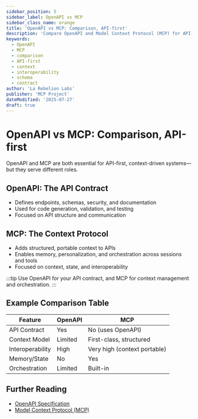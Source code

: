 ```yaml
---
sidebar_position: 5
sidebar_label: OpenAPI vs MCP
sidebar_class_name: orange
title: 'OpenAPI vs MCP: Comparison, API-first'
description: 'Compare OpenAPI and Model Context Protocol (MCP) for API-first, context-driven development: use cases, strengths, and best practices.'
keywords:
  - OpenAPI
  - MCP
  - comparison
  - API-first
  - context
  - interoperability
  - schema
  - contract
author: 'La Rebelion Labs'
publisher: 'MCP Project'
dateModified: '2025-07-27'
draft: true
---
```


# OpenAPI vs MCP: Comparison, API-first

OpenAPI and MCP are both essential for API-first, context-driven systems—but they serve different roles.

## OpenAPI: The API Contract
- Defines endpoints, schemas, security, and documentation
- Used for code generation, validation, and testing
- Focused on API structure and communication

## MCP: The Context Protocol
- Adds structured, portable context to APIs
- Enables memory, personalization, and orchestration across sessions and tools
- Focused on context, state, and interoperability

:::tip
Use OpenAPI for your API contract, and MCP for context management and orchestration.
:::

## Example Comparison Table
| Feature              | OpenAPI           | MCP                           |
|----------------------|-------------------|-------------------------------|
| API Contract         | Yes               | No (uses OpenAPI)             |
| Context Model        | Limited           | First-class, structured       |
| Interoperability     | High              | Very high (context portable)  |
| Memory/State         | No                | Yes                           |
| Orchestration        | Limited           | Built-in                      |

## Further Reading
- [OpenAPI Specification](https://swagger.io/specification/)
- [Model Context Protocol (MCP)](https://github.com/la-rebelion)
